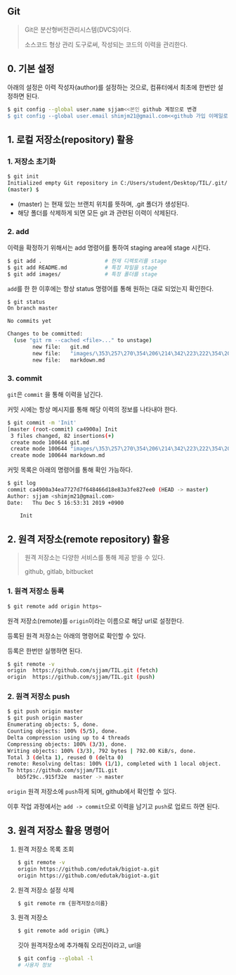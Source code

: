 ## Git

> Git은 분산형버전관리시스템(DVCS)이다.
>
> 소스코드 형상 관리 도구로써, 작성되는 코드의 이력을 관리한다.

## 0. 기본 설정

아래의 설정은 이력 작성자(author)를 설정하는 것으로, 컴퓨터에서 최초에 한번만 설정하면 된다.



```bash
$ git config --global user.name sjjam<<본인 github 계정으로 변경
$ git config --global user.email shimjm21@gmail.com<<github 가입 이메일로 변경
```

## 1. 로컬 저장소(repository) 활용

### 1. 저장소 초기화

``` bash
$ git init
Initialized empty Git repository in C:/Users/student/Desktop/TIL/.git/
(master) $
```

* (master) 는 현재 있는 브랜치 위치를 뜻하며, .git 폴더가 생성된다.
* 해당 폴더를 삭제하게 되면 모든 git 과 관련된 이력이 삭제된다.

### 2. add

이력을 확정하기 위해서는 add 명령어를 통하여 staging area에 stage 시킨다.

``` bash
$ git add .                    # 현재 디렉토리를 stage
$ git add README.md            # 특정 파일을 stage
$ git add images/              # 특정 폴더를 stage
```

`add`를 한 한 이후에는 항상 status 명령어를 통해 원하는 대로 되었는지 확인한다.

```bash
$ git status
On branch master

No commits yet

Changes to be committed:
  (use "git rm --cached <file>..." to unstage)
        new file:   git.md
        new file:   "images/\353\257\270\354\206\214\342\223\222\354\202\264\354\260\220-\353\263\264\353\205\270\353\263\264\353\205\270.png"
        new file:   markdown.md

```

### 3. commit

`git`은 `commit` 을 통해 이력을 남긴다. 

커밋 시에는 항상 메시지를 통해 해당 이력의 정보를 나타내야 한다.

```bash
$ git commit -m 'Init'
[master (root-commit) ca4900a] Init
 3 files changed, 82 insertions(+)
 create mode 100644 git.md
 create mode 100644 "images/\353\257\270\354\206\214\342\223\222\354\202\264\354\260\220-\353\263\264\353\205\270\353\263\264\353\205\270.png"
 create mode 100644 markdown.md

```

커밋 목록은 아래의 명령어를 통해 확인 가능하다.

```bash
$ git log
commit ca4900a34ea7727d7f648466d18e83a3fe827ee0 (HEAD -> master)
Author: sjjam <shimjm21@gmail.com>
Date:   Thu Dec 5 16:53:31 2019 +0900

    Init

```

## 2. 원격 저장소(remote repository) 활용

> 원격 저장소는 다양한 서비스를 통해 제공 받을 수 있다.
>
> github, gitlab, bitbucket

### 1. 원격 저장소 등록

```bash
$ git remote add origin https~
```

원격 저장소(remote)를 `origin`이라는 이름으로 해당 url로 설정한다.

등록된 원격 저장소는 아래의 명령어로 확인할 수 있다.

등록은 한번만 실행하면 된다.

```bash
$ git remote -v
origin  https://github.com/sjjam/TIL.git (fetch)
origin  https://github.com/sjjam/TIL.git (push)
```

### 2. 원격 저장소 push

```bash
$ git push origin master
$ git push origin master
Enumerating objects: 5, done.
Counting objects: 100% (5/5), done.
Delta compression using up to 4 threads
Compressing objects: 100% (3/3), done.
Writing objects: 100% (3/3), 792 bytes | 792.00 KiB/s, done.
Total 3 (delta 1), reused 0 (delta 0)
remote: Resolving deltas: 100% (1/1), completed with 1 local object.
To https://github.com/sjjam/TIL.git
   bb5f29c..915f32e  master -> master
```

`origin` 원격 저장소에 `push`하게 되며, github에서 확인할 수 있다.

이후 작업 과정에서는 `add -> commit`으로 이력을 남기고 `push`로 업로드 하면 된다.



## 3. 원격 저장소 활용 명령어

1. 원격 저장소 목록 조회

   ```bash
   $ git remote -v
   origin https://github.com/edutak/bigiot-a.git
   origin https://github.com/edutak/bigiot-a.git
   ```

2. 원격 저장소 설정 삭제

   ```bash
   $ git remote rm {원격저장소이름}
   ```

3. 원격 저장소

   ```bash
   $ git remote add origin {URL}
   ```

   깃아 원격저장소에 추가해줘 오리진이라고, url을

   ```bash
   $ git config --global -l
   # 사용자 정보
   ```

   
